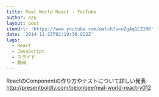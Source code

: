 ```yaml
---
title: Real World React - YouTube
author: azu
layout: post
itemUrl: 'https://www.youtube.com/watch?v=uZgAq1CZ1N8'
date: '2014-11-23T02:19:36.922Z'
tags:
  - React
  - JavaScript
  - スライド
  - 動画
---
```

ReactのComponentの作り方やテストについて詳しい発表
http://presentboldly.com/bejonbee/real-world-react-v012
